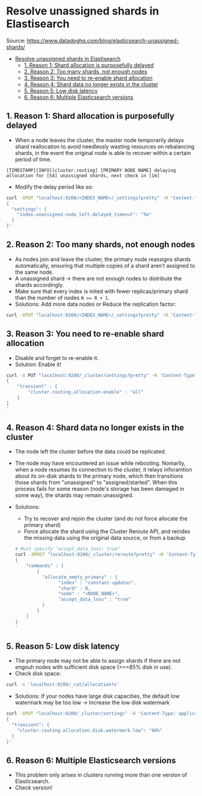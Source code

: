 # Resolve unassigned shards in Elastisearch

Source: <https://www.datadoghq.com/blog/elasticsearch-unassigned-shards/>

- [Resolve unassigned shards in Elastisearch](#resolve-unassigned-shards-in-elastisearch)
  - [1. Reason 1: Shard allocation is purposefully delayed](#1-reason-1-shard-allocation-is-purposefully-delayed)
  - [2. Reason 2: Too many shards, not enough nodes](#2-reason-2-too-many-shards-not-enough-nodes)
  - [3. Reason 3: You need to re-enable shard allocation](#3-reason-3-you-need-to-re-enable-shard-allocation)
  - [4. Reason 4: Shard data no longer exists in the cluster](#4-reason-4-shard-data-no-longer-exists-in-the-cluster)
  - [5. Reason 5: Low disk latency](#5-reason-5-low-disk-latency)
  - [6. Reason 6: Multiple Elasticsearch versions](#6-reason-6-multiple-elasticsearch-versions)

## 1. Reason 1: Shard allocation is purposefully delayed

- When a node leaves the cluster, the master node temporarily delays shard reallocation to avoid needlessly wasting resources on rebalancing shards, in the event the original node is able to recover within a certain period of time.

```
[TIMESTAMP][INFO][cluster.routing] [PRIMARY NODE NAME] delaying allocation for [54] unassigned shards, next check in [1m]
```

- Modify the delay period like so:

```bash
curl -XPUT "localhost:9200/<INDEX_NAME>/_settings?pretty" -H 'Content-Type: application/json' -d'
{
  "settings": {
    "index.unassigned.node_left.delayed_timeout": "5m"
  }
}'
```

## 2. Reason 2: Too many shards, not enough nodes

- As nodes join and leave the cluster, the primary node reassigns shards automatically, ensuring that multiple copies of a shard aren’t assigned to the same node.
- A unassigned shard -> there are not enough nodes to distribute the shards accordingly.
- Make sure that every index is inited with fewer replicas/primary shard than the number of nodes `N >= R + 1`.
- Solutions: Add more data nodes or Reduce the replication factor:

```bash
curl -XPUT "localhost:9200/<INDEX_NAME>/_settings?pretty" -H 'Content-Type: application/json' -d' { "number_of_replicas": 2 }'
```

## 3. Reason 3: You need to re-enable shard allocation

- Disable and forget to re-enable it.
- Solution: Enable it!

```bash
curl -X PUT "localhost:9200/_cluster/settings?pretty" -H 'Content-Type: application/json' -d'
{
    "transient" : {
        "cluster.routing.allocation.enable" : "all"
    }
}
'
```

## 4. Reason 4: Shard data no longer exists in the cluster

- The node left the cluster before the data could be replicated.
- The node may have encountered an issue while rebooting. Nomarlly, when a node resumes its connection to the cluster, it relays inforamtion about its on-disk shards to the primary node, which then transitions those shards from "unassigned" to "assigned/started". When this process fails for some reason (node's storage has been damaged in some way), the shards may remain unassigned.
- Solutions:

  - Try to recover and rejoin the cluster (and do not force allocate the primary shard)
  - Force allocate the shard using the Cluster Reroute API, and reindex the missing data using the original data source, or from a backup

  ```bash
  # Must specify "accept_data_loss: true"
  curl -XPOST "localhost:9200/_cluster/reroute?pretty" -H 'Content-Type: application/json' -d'
  {
      "commands" : [
          {
            "allocate_empty_primary" : {
                  "index" : "constant-updates",
                  "shard" : 0,
                  "node" : "<NODE_NAME>",
                  "accept_data_loss" : "true"
            }
          }
      ]
  }
  '
  ```

## 5. Reason 5: Low disk latency

- The primary node may not be able to assign shards if there are not engouh nodes with sufficient disk space (>==85% disk in use).
- Check disk space:

```bash
curl -s 'localhost:9200/_cat/allocation?v'
```

- Solutions: If your nodes have large disk capacities, the default low watermark may be too low -> Increase the low disk watermark

```bash
curl -XPUT "localhost:9200/_cluster/settings" -H 'Content-Type: application/json' -d'
{
  "transient": {
    "cluster.routing.allocation.disk.watermark.low": "90%"
  }
}'
```

## 6. Reason 6: Multiple Elasticsearch versions

- This problem only arises in clusters running more than one version of Elasticsearch.
- Check version!
